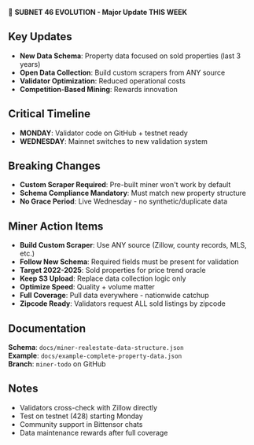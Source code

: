 🚨 **SUBNET 46 EVOLUTION - Major Update THIS WEEK**

## Key Updates
- **New Data Schema**: Property data focused on sold properties (last 3 years)
- **Open Data Collection**: Build custom scrapers from ANY source
- **Validator Optimization**: Reduced operational costs
- **Competition-Based Mining**: Rewards innovation

## Critical Timeline
- **MONDAY**: Validator code on GitHub + testnet ready
- **WEDNESDAY**: Mainnet switches to new validation system

## Breaking Changes
- **Custom Scraper Required**: Pre-built miner won't work by default
- **Schema Compliance Mandatory**: Must match new property structure
- **No Grace Period**: Live Wednesday - no synthetic/duplicate data

## Miner Action Items
- **Build Custom Scraper**: Use ANY source (Zillow, county records, MLS, etc.)
- **Follow New Schema**: Required fields must be present for validation
- **Target 2022-2025**: Sold properties for price trend oracle
- **Keep S3 Upload**: Replace data collection logic only
- **Optimize Speed**: Quality + volume matter
- **Full Coverage**: Pull data everywhere - nationwide catchup
- **Zipcode Ready**: Validators request ALL sold listings by zipcode  

## Documentation
**Schema**: `docs/miner-realestate-data-structure.json`  
**Example**: `docs/example-complete-property-data.json`  
**Branch**: `miner-todo` on GitHub  

## Notes
- Validators cross-check with Zillow directly
- Test on testnet (428) starting Monday
- Community support in Bittensor chats
- Data maintenance rewards after full coverage
